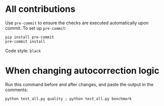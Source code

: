 # All contributions
Use `pre-commit` to ensure the checks are executed automatically upon commit. To set up `pre-commit`:
```
pip install pre-commit
pre-commit install
```

Code style: `black`

# When changing autocorrection logic
Run this command before and after changes, and paste the output in the comments:
```
python test_all.py quality ; python test_all.py benchmark
```
